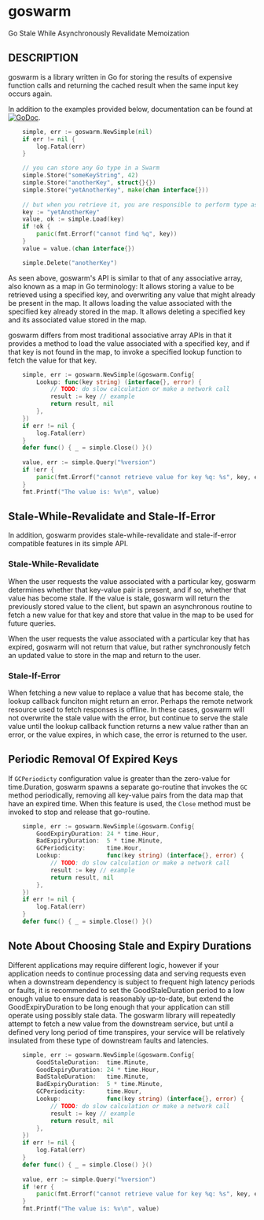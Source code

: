 # goswarm

Go Stale While Asynchronously Revalidate Memoization

## DESCRIPTION

goswarm is a library written in Go for storing the results of expensive function calls and returning
the cached result when the same input key occurs again.

In addition to the examples provided below, documentation can be found at
[![GoDoc](https://godoc.org/github.com/karrick/goswarm?status.svg)](https://godoc.org/github.com/karrick/goswarm).

```Go
    simple, err := goswarm.NewSimple(nil)
    if err != nil {
        log.Fatal(err)
    }

    // you can store any Go type in a Swarm
    simple.Store("someKeyString", 42)
    simple.Store("anotherKey", struct{}{})
    simple.Store("yetAnotherKey", make(chan interface{}))
    
    // but when you retrieve it, you are responsible to perform type assertions
    key := "yetAnotherKey"
    value, ok := simple.Load(key)
    if !ok {
        panic(fmt.Errorf("cannot find %q", key))
    }
    value = value.(chan interface{})

    simple.Delete("anotherKey")
```

As seen above, goswarm's API is similar to that of any associative array, also known as a map in Go
terminology: It allows storing a value to be retrieved using a specified key, and overwriting any
value that might already be present in the map. It allows loading the value associated with the
specified key already stored in the map. It allows deleting a specified key and its associated value
stored in the map.

goswarm differs from most traditional associative array APIs in that it provides a method to load
the value associated with a specified key, and if that key is not found in the map, to invoke a
specified lookup function to fetch the value for that key.

```Go
    simple, err := goswarm.NewSimple(&goswarm.Config{
		Lookup: func(key string) (interface{}, error) {
            // TODO: do slow calculation or make a network call
            result := key // example
            return result, nil
        },
    })
    if err != nil {
        log.Fatal(err)
    }
    defer func() { _ = simple.Close() }()
    
    value, err := simple.Query("%version")
    if !err {
        panic(fmt.Errorf("cannot retrieve value for key %q: %s", key, err))
    }
    fmt.Printf("The value is: %v\n", value)
```

## Stale-While-Revalidate and Stale-If-Error

In addition, goswarm provides stale-while-revalidate and stale-if-error compatible features in its
simple API.

### Stale-While-Revalidate

When the user requests the value associated with a particular key, goswarm determines whether that
key-value pair is present, and if so, whether that value has become stale. If the value is stale,
goswarm will return the previously stored value to the client, but spawn an asynchronous routine to
fetch a new value for that key and store that value in the map to be used for future queries.

When the user requests the value associated with a particular key that has expired, goswarm will not
return that value, but rather synchronously fetch an updated value to store in the map and return to
the user.

### Stale-If-Error

When fetching a new value to replace a value that has become stale, the lookup callback funciton
might return an error. Perhaps the remote network resource used to fetch responses is offline. In
these cases, goswarm will not overwrite the stale value with the error, but continue to serve the
stale value until the lookup callback function returns a new value rather than an error, or the
value expires, in which case, the error is returned to the user.

## Periodic Removal Of Expired Keys

If `GCPeriodicty` configuration value is greater than the zero-value for time.Duration, goswarm
spawns a separate go-routine that invokes the `GC` method periodically, removing all key-value pairs
from the data map that have an expired time. When this feature is used, the `Close` method must be
invoked to stop and release that go-routine.

```Go
    simple, err := goswarm.NewSimple(&goswarm.Config{
		GoodExpiryDuration: 24 * time.Hour,
		BadExpiryDuration:  5 * time.Minute,
        GCPeriodicity:      time.Hour,
		Lookup:             func(key string) (interface{}, error) {
            // TODO: do slow calculation or make a network call
            result := key // example
            return result, nil
        },
    })
    if err != nil {
        log.Fatal(err)
    }
    defer func() { _ = simple.Close() }()
```

## Note About Choosing Stale and Expiry Durations

Different applications may require different logic, however if your application needs to continue
processing data and serving requests even when a downstream dependency is subject to frequent high
latency periods or faults, it is recommended to set the GoodStaleDuration period to a low enough
value to ensure data is reasonably up-to-date, but extend the GoodExpiryDuration to be long enough
that your application can still operate using possibly stale data. The goswarm library will
repeatedly attempt to fetch a new value from the downstream service, but until a defined very long
period of time transpires, your service will be relatively insulated from these type of downstream
faults and latencies.

```Go
    simple, err := goswarm.NewSimple(&goswarm.Config{
		GoodStaleDuration:  time.Minute,
		GoodExpiryDuration: 24 * time.Hour,
		BadStaleDuration:   time.Minute,
		BadExpiryDuration:  5 * time.Minute,
        GCPeriodicity:      time.Hour,
		Lookup:             func(key string) (interface{}, error) {
            // TODO: do slow calculation or make a network call
            result := key // example
            return result, nil
        },
    })
    if err != nil {
        log.Fatal(err)
    }
    defer func() { _ = simple.Close() }()
    
    value, err := simple.Query("%version")
    if !err {
        panic(fmt.Errorf("cannot retrieve value for key %q: %s", key, err))
    }
    fmt.Printf("The value is: %v\n", value)
```

